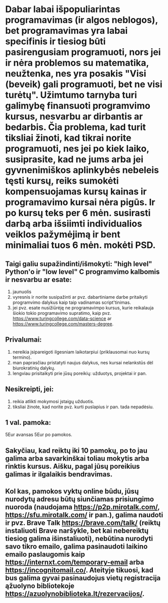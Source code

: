 # Dabar labai išpopuliarintas programavimas (ir algos neblogos), bet programavimas yra labai specifinis ir tiesiog būti pasirengusiam programuoti, nors jei ir nėra problemos su matematika, neužtenka, nes yra posakis "Visi (beveik) gali programuoti, bet ne visi turėtų". Užimtumo tarnyba turi galimybę finansuoti programvimo kursus, nesvarbu ar dirbantis ar bedarbis. Čia problema, kad turit tiksliai žinoti, kad tikrai norite programuoti, nes jei po kiek laiko, susiprasite, kad ne jums arba jei gyvnenimiškos aplinkybės nebeleis tęsti kursų, reiks sumokėti kompensuojamas kursų kainas ir programavimo kursai nėra pigūs. Ir po kursų teks per 6 mėn. susirasti darbą arba išsiimti individualios veiklos pažymėjimą ir bent minimaliai tuos 6 mėn. mokėti PSD. 
## Taigi galiu supažindinti/išmokyti: "high level" Python'o ir "low level" C programvimo kalbomis ir nesvarbu ar esate:
1) jaunuolis
2) vyresnis ir norite susipažinti ar pvz. dabartiniame darbe pritaikyti programvimo dalykus kaip taip vadinamas script'tinimas.
3) jei pvz. esate nusižiūrėję ne programavimpo kursus, kurie reikalauja šiokio tokio programavimo supratimo,  kaip pvz. https://www.turingcollege.com/data-science ar https://www.turingcollege.com/masters-degree.

## Privalumai:
1) nereikia įsipareigoti ilgesniam laikotarpiui (priklausomai nuo kursų termino).
2) man paprasčiau pristatyti naujus dalykus, nes kursai nelankstūs dėl biurokratinių dalykų.
3) lengviau prisitaikyti prie jūsų poreikių: užduotys, projektai ir pan.

## Nesikreipti, jei:
1) reikia atlikti mokymosi įstaigų užduotis.
2) tiksliai žinote, kad norite pvz. kurti puslapius ir pan. tada nepadėsiu.

## 1 val. pamoka:
5Eur avansas
5Eur po pamokos.

## Sakyčiau, kad reiktų iki 10 pamokų, po to jau galima arba savarkinškai toliau mokytis arba rinktis kursus. Aišku, pagal jūsų poreikius galimas ir ilgalaikis bendravimas. 

## Kol kas, pamokos vyktų online būdu, jūsų nurodytų adresu būtų siunčiamas prisiungimo nuoroda (naudojama https://p2p.mirotalk.com/, https://sfu.mirotalk.com/ ir pan.), galima naudoti ir pvz. Brave Talk https://brave.com/talk/ (reiktų instaliuoti Brave naršykle, bet kai nebereiktų tiesiog galima išinstaliuoti), nebūtina nurodyti savo tikro emailo, galima pasinaudoti laikino emailo paslaugomis kaip https://internxt.com/temporary-email arba https://incognitomail.co/. Ateityje tikuosi, kad bus galima gyvai pasinaudojus vietų registracija ąžuolyno bibliotekoje https://azuolynobiblioteka.lt/rezervacijos/.
